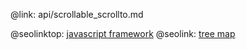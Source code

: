 @link: api/scrollable_scrollto.md

@seolinktop: [javascript framework](https://webix.com)
@seolink: [tree map](https://webix.com/widget/treemap/)